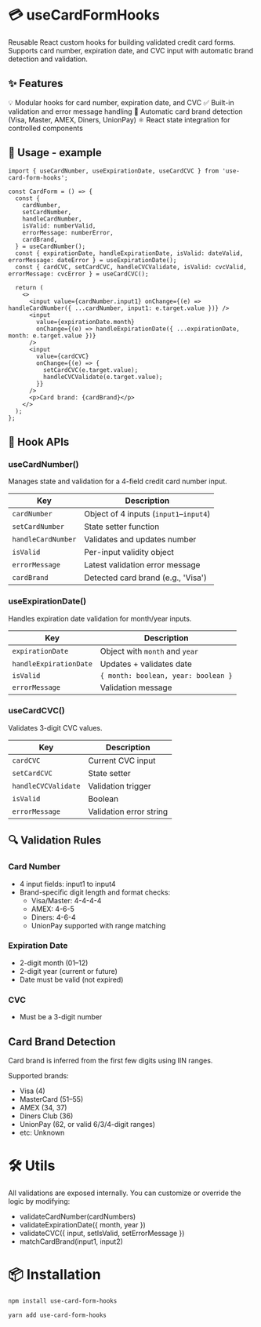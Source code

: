 # 💳 useCardFormHooks

Reusable React custom hooks for building validated credit card forms. Supports card number, expiration date, and CVC input with automatic brand detection and validation.

## ✨ Features

💡 Modular hooks for card number, expiration date, and CVC
✅ Built-in validation and error message handling
🧠 Automatic card brand detection (Visa, Master, AMEX, Diners, UnionPay)
⚛️ React state integration for controlled components

## 🚀 Usage - example

```tsx
import { useCardNumber, useExpirationDate, useCardCVC } from 'use-card-form-hooks';

const CardForm = () => {
  const {
    cardNumber,
    setCardNumber,
    handleCardNumber,
    isValid: numberValid,
    errorMessage: numberError,
    cardBrand,
  } = useCardNumber();
  const { expirationDate, handleExpirationDate, isValid: dateValid, errorMessage: dateError } = useExpirationDate();
  const { cardCVC, setCardCVC, handleCVCValidate, isValid: cvcValid, errorMessage: cvcError } = useCardCVC();

  return (
    <>
      <input value={cardNumber.input1} onChange={(e) => handleCardNumber({ ...cardNumber, input1: e.target.value })} />
      <input
        value={expirationDate.month}
        onChange={(e) => handleExpirationDate({ ...expirationDate, month: e.target.value })}
      />
      <input
        value={cardCVC}
        onChange={(e) => {
          setCardCVC(e.target.value);
          handleCVCValidate(e.target.value);
        }}
      />
      <p>Card brand: {cardBrand}</p>
    </>
  );
};
```

## 🧩 Hook APIs

### useCardNumber()

Manages state and validation for a 4-field credit card number input.

| Key                | Description                            |
| ------------------ | -------------------------------------- |
| `cardNumber`       | Object of 4 inputs (`input1`–`input4`) |
| `setCardNumber`    | State setter function                  |
| `handleCardNumber` | Validates and updates number           |
| `isValid`          | Per-input validity object              |
| `errorMessage`     | Latest validation error message        |
| `cardBrand`        | Detected card brand (e.g., 'Visa')     |

### useExpirationDate()

Handles expiration date validation for month/year inputs.

| Key                    | Description                         |
| ---------------------- | ----------------------------------- |
| `expirationDate`       | Object with `month` and `year`      |
| `handleExpirationDate` | Updates + validates date            |
| `isValid`              | `{ month: boolean, year: boolean }` |
| `errorMessage`         | Validation message                  |

### useCardCVC()

Validates 3-digit CVC values.

| Key                 | Description             |
| ------------------- | ----------------------- |
| `cardCVC`           | Current CVC input       |
| `setCardCVC`        | State setter            |
| `handleCVCValidate` | Validation trigger      |
| `isValid`           | Boolean                 |
| `errorMessage`      | Validation error string |

## 🔍 Validation Rules

### Card Number

- 4 input fields: input1 to input4
- Brand-specific digit length and format checks:
  - Visa/Master: 4-4-4-4
  - AMEX: 4-6-5
  - Diners: 4-6-4
  - UnionPay supported with range matching

### Expiration Date

- 2-digit month (01–12)
- 2-digit year (current or future)
- Date must be valid (not expired)

### CVC

- Must be a 3-digit number

## Card Brand Detection

Card brand is inferred from the first few digits using IIN ranges.

Supported brands:

- Visa (4)
- MasterCard (51–55)
- AMEX (34, 37)
- Diners Club (36)
- UnionPay (62, or valid 6/3/4-digit ranges)
- etc: Unknown

# 🛠 Utils

All validations are exposed internally. You can customize or override the logic by modifying:

- validateCardNumber(cardNumbers)
- validateExpirationDate({ month, year })
- validateCVC({ input, setIsValid, setErrorMessage })
- matchCardBrand(input1, input2)

# 📦 Installation

```bash
npm install use-card-form-hooks
```

```bash
yarn add use-card-form-hooks
```
